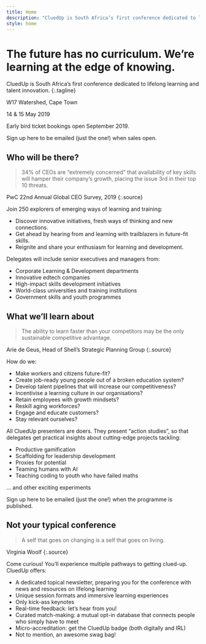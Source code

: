 ```yaml
---
title: Home
description: "CluedUp is South Africa’s first conference dedicated to lifelong learning and talent innovation. W17 Watershed, Cape Town. 14–15 May 2019."
style: home
---
```


# The future has no curriculum. We’re learning at the edge of knowing.

CluedUp is South Africa’s first conference dedicated to lifelong learning and talent innovation.
{:.tagline}

<section class="venue" markdown="1">
W17 Watershed, Cape Town

14 & 15 May 2019
</section>

<section class="call-to-action" markdown="1">
Early bird ticket bookings open September 2019. 

Sign up here to be emailed (just the one!) when sales open.
</section>

<section class="info" markdown="1">

## Who will be there?

> 34% of CEOs are “extremely concerned” that availability of key skills will hamper their company’s growth, placing the issue 3rd in their top 10 threats.

PwC 22nd Annual Global CEO Survey, 2019
{:.source}

Join 250 explorers of emerging ways of learning and training:

- Discover innovative initiatives, fresh ways of thinking and new connections.
- Get ahead by hearing from and learning with trailblazers in future-fit skills.
- Reignite and share your enthusiasm for learning and development.

Delegates will include senior executives and managers from:

- Corporate Learning & Development departments
- Innovative edtech companies
- High-impact skills development initiatives 
- World-class universities and training institutions
- Government skills and youth programmes

</section>

<section class="info" markdown="1">

## What we’ll learn about

> The ability to learn faster than your competitors may be the only sustainable competitive advantage.

Arie de Geus, Head of Shell’s Strategic Planning Group
{:.source}

How do we:

- Make workers and citizens future-fit?
- Create job-ready young people out of a broken education system?
- Develop talent pipelines that will increase our competitiveness?
- Incentivise a learning culture in our organisations?
- Retain employees with growth mindsets? 
- Reskill aging workforces? 
- Engage and educate customers?
- Stay relevant ourselves?

All CluedUp presenters are doers. They present “action studies”, so that delegates get practical insights about cutting-edge projects tackling:

- Productive gamification 
- Scaffolding for leadership development
- Proxies for potential
- Teaming humans with AI
- Teaching coding to youth who have failed maths

… and other exciting experiments

</section>

<section class="call-to-action">
Sign up here to be emailed (just the one!) when the programme is published.
</section>


<section class="info" markdown="1">

## Not your typical conference

> A self that goes on changing is a self that goes on living.

Virginia Woolf
{:.source}

Come curious! You’ll experience multiple pathways to getting clued-up.
CluedUp offers:
- A dedicated topical newsletter, preparing you for the conference with news and resources on lifelong learning
- Unique session formats and immersive learning experiences
- Only kick-ass keynotes
- Real-time feedback: let’s hear from you! 
- Curated match-making: a mutual opt-in database that connects people who simply have to meet
- Micro-accreditation: get the CluedUp badge (both digitally and IRL) 
- Not to mention, an awesome swag bag!

</section>
